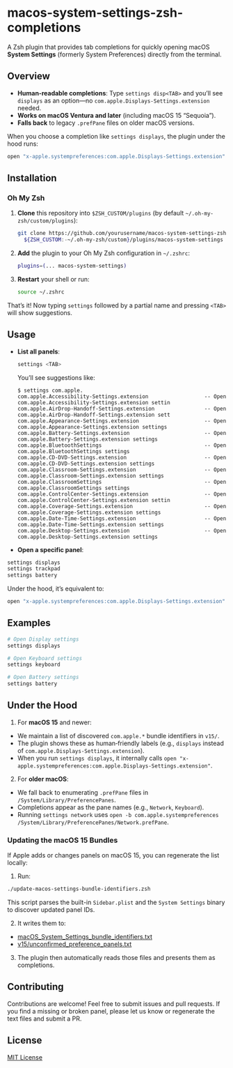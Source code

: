 # macos-system-settings-zsh-completions

A Zsh plugin that provides tab completions for quickly opening macOS **System Settings** (formerly System Preferences) directly from the terminal.  

## Overview

- **Human‐readable completions**: Type `settings disp<TAB>` and you’ll see `displays` as an option—no `com.apple.Displays-Settings.extension` needed.  
- **Works on macOS Ventura and later** (including macOS 15 “Sequoia”).  
- **Falls back** to legacy `.prefPane` files on older macOS versions.  

When you choose a completion like `settings displays`, the plugin under the hood runs:

~~~bash
open "x-apple.systempreferences:com.apple.Displays-Settings.extension"
~~~

## Installation

### Oh My Zsh

1. **Clone** this repository into `$ZSH_CUSTOM/plugins` (by default `~/.oh-my-zsh/custom/plugins`):
   ~~~bash
   git clone https://github.com/yourusername/macos-system-settings-zsh-completions \
     ${ZSH_CUSTOM:-~/.oh-my-zsh/custom}/plugins/macos-system-settings
   ~~~

2. **Add** the plugin to your Oh My Zsh configuration in `~/.zshrc`:
   ~~~bash
   plugins=(... macos-system-settings)
   ~~~

3. **Restart** your shell or run:
   ~~~bash
   source ~/.zshrc
   ~~~

That’s it! Now typing `settings` followed by a partial name and pressing `<TAB>` will show suggestions.

## Usage

- **List all panels**:
  ~~~bash
  settings <TAB>
  ~~~
  You’ll see suggestions like:
  ~~~
  $ settings com.apple.
  com.apple.Accessibility-Settings.extension                  -- Open com.apple.Accessibility-Settings.extension settin
  com.apple.AirDrop-Handoff-Settings.extension                -- Open com.apple.AirDrop-Handoff-Settings.extension sett
  com.apple.Appearance-Settings.extension                     -- Open com.apple.Appearance-Settings.extension settings
  com.apple.Battery-Settings.extension                        -- Open com.apple.Battery-Settings.extension settings
  com.apple.BluetoothSettings                                 -- Open com.apple.BluetoothSettings settings
  com.apple.CD-DVD-Settings.extension                         -- Open com.apple.CD-DVD-Settings.extension settings
  com.apple.Classroom-Settings.extension                      -- Open com.apple.Classroom-Settings.extension settings
  com.apple.ClassroomSettings                                 -- Open com.apple.ClassroomSettings settings
  com.apple.ControlCenter-Settings.extension                  -- Open com.apple.ControlCenter-Settings.extension settin
  com.apple.Coverage-Settings.extension                       -- Open com.apple.Coverage-Settings.extension settings
  com.apple.Date-Time-Settings.extension                      -- Open com.apple.Date-Time-Settings.extension settings
  com.apple.Desktop-Settings.extension                        -- Open com.apple.Desktop-Settings.extension settings
   ~~~

- **Open a specific panel**:
~~~bash
settings displays
settings trackpad
settings battery
~~~
Under the hood, it’s equivalent to:
~~~bash
open "x-apple.systempreferences:com.apple.Displays-Settings.extension"
~~~

## Examples

~~~bash
# Open Display settings
settings displays

# Open Keyboard settings
settings keyboard

# Open Battery settings
settings battery
~~~

## Under the Hood

1. For **macOS 15** and newer:  
 - We maintain a list of discovered `com.apple.*` bundle identifiers in `v15/`.  
 - The plugin shows these as human‐friendly labels (e.g., `displays` instead of `com.apple.Displays-Settings.extension`).  
 - When you run `settings displays`, it internally calls `open "x-apple.systempreferences:com.apple.Displays-Settings.extension"`.

2. For **older macOS**:  
 - We fall back to enumerating `.prefPane` files in `/System/Library/PreferencePanes`.  
 - Completions appear as the pane names (e.g., `Network`, `Keyboard`).  
 - Running `settings network` uses `open -b com.apple.systempreferences /System/Library/PreferencePanes/Network.prefPane`.

### Updating the macOS 15 Bundles

If Apple adds or changes panels on macOS 15, you can regenerate the list locally:

1. Run:
 ~~~bash
 ./update-macos-settings-bundle-identifiers.zsh
 ~~~
 This script parses the built-in `Sidebar.plist` and the `System Settings` binary to discover updated panel IDs.  

2. It writes them to:
  * [macOS_System_Settings_bundle_identifiers.txt](./v15/macOS_System_Settings_bundle_identifiers.txt)
  * [v15/unconfirmed_preference_panels.txt](./v15/unconfirmed_preference_panels.txt)

3. The plugin then automatically reads those files and presents them as completions.

## Contributing

Contributions are welcome! Feel free to submit issues and pull requests. If you find a missing or broken panel, please let us know or regenerate the text files and submit a PR.

## License

[MIT License](LICENSE)